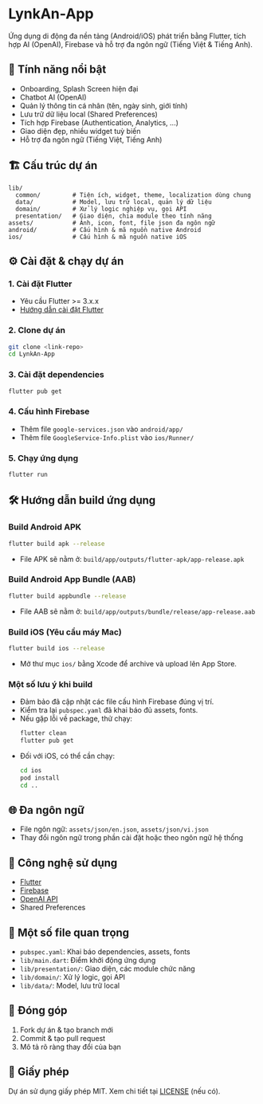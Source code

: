 # LynkAn-App

Ứng dụng di động đa nền tảng (Android/iOS) phát triển bằng Flutter, tích hợp AI (OpenAI), Firebase và hỗ trợ đa ngôn ngữ (Tiếng Việt & Tiếng Anh).

## 🚀 Tính năng nổi bật

- Onboarding, Splash Screen hiện đại
- Chatbot AI (OpenAI)
- Quản lý thông tin cá nhân (tên, ngày sinh, giới tính)
- Lưu trữ dữ liệu local (Shared Preferences)
- Tích hợp Firebase (Authentication, Analytics, ...)
- Giao diện đẹp, nhiều widget tuỳ biến
- Hỗ trợ đa ngôn ngữ (Tiếng Việt, Tiếng Anh)

## 🏗️ Cấu trúc dự án

```
lib/
  common/         # Tiện ích, widget, theme, localization dùng chung
  data/           # Model, lưu trữ local, quản lý dữ liệu
  domain/         # Xử lý logic nghiệp vụ, gọi API
  presentation/   # Giao diện, chia module theo tính năng
assets/           # Ảnh, icon, font, file json đa ngôn ngữ
android/          # Cấu hình & mã nguồn native Android
ios/              # Cấu hình & mã nguồn native iOS
```

## ⚙️ Cài đặt & chạy dự án

### 1. Cài đặt Flutter

- Yêu cầu Flutter >= 3.x.x
- [Hướng dẫn cài đặt Flutter](https://flutter.dev/docs/get-started/install)

### 2. Clone dự án

```bash
git clone <link-repo>
cd LynkAn-App
```

### 3. Cài đặt dependencies

```bash
flutter pub get
```

### 4. Cấu hình Firebase

- Thêm file `google-services.json` vào `android/app/`
- Thêm file `GoogleService-Info.plist` vào `ios/Runner/`

### 5. Chạy ứng dụng

```bash
flutter run
```

## 🛠️ Hướng dẫn build ứng dụng

### Build Android APK

```bash
flutter build apk --release
```
- File APK sẽ nằm ở: `build/app/outputs/flutter-apk/app-release.apk`

### Build Android App Bundle (AAB)

```bash
flutter build appbundle --release
```
- File AAB sẽ nằm ở: `build/app/outputs/bundle/release/app-release.aab`

### Build iOS (Yêu cầu máy Mac)

```bash
flutter build ios --release
```
- Mở thư mục `ios/` bằng Xcode để archive và upload lên App Store.

### Một số lưu ý khi build

- Đảm bảo đã cập nhật các file cấu hình Firebase đúng vị trí.
- Kiểm tra lại `pubspec.yaml` đã khai báo đủ assets, fonts.
- Nếu gặp lỗi về package, thử chạy:
  ```bash
  flutter clean
  flutter pub get
  ```
- Đối với iOS, có thể cần chạy:
  ```bash
  cd ios
  pod install
  cd ..
  ```

## 🌐 Đa ngôn ngữ

- File ngôn ngữ: `assets/json/en.json`, `assets/json/vi.json`
- Thay đổi ngôn ngữ trong phần cài đặt hoặc theo ngôn ngữ hệ thống

## 🧩 Công nghệ sử dụng

- [Flutter](https://flutter.dev/)
- [Firebase](https://firebase.google.com/)
- [OpenAI API](https://platform.openai.com/)
- Shared Preferences

## 📁 Một số file quan trọng

- `pubspec.yaml`: Khai báo dependencies, assets, fonts
- `lib/main.dart`: Điểm khởi động ứng dụng
- `lib/presentation/`: Giao diện, các module chức năng
- `lib/domain/`: Xử lý logic, gọi API
- `lib/data/`: Model, lưu trữ local

## 📝 Đóng góp

1. Fork dự án & tạo branch mới
2. Commit & tạo pull request
3. Mô tả rõ ràng thay đổi của bạn

## 📄 Giấy phép

Dự án sử dụng giấy phép MIT. Xem chi tiết tại [LICENSE](LICENSE) (nếu có).
